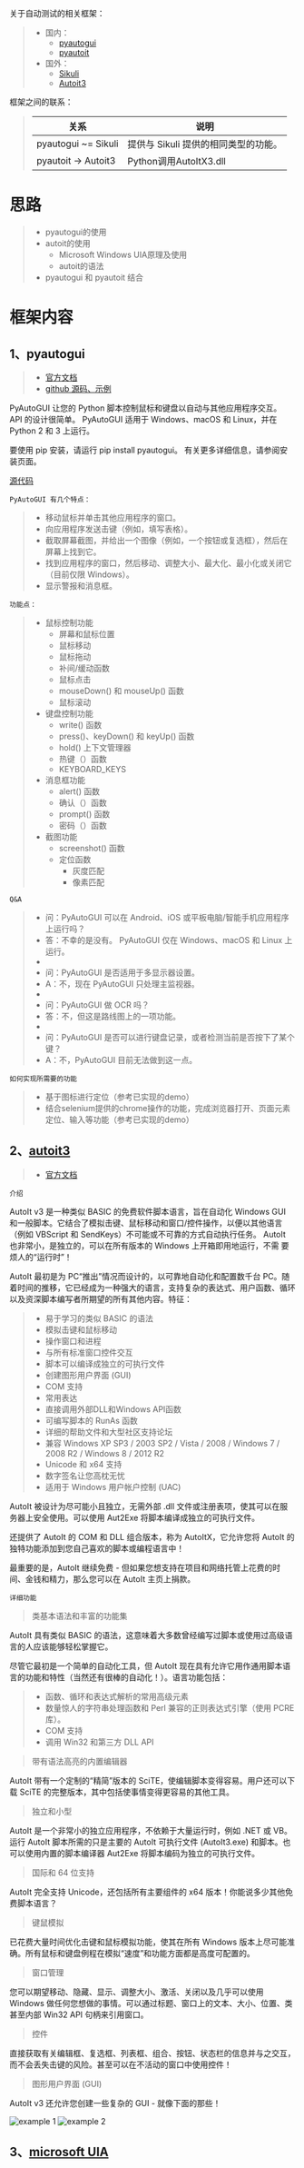 关于自动测试的相关框架：
> * 国内：
>   * [pyautogui](https://pyautogui.readthedocs.io/en/latest/index.html)
>   * [pyautoit](https://pypi.org/project/PyAutoIt/)
> * 国外：
>   * [Sikuli](http://www.sikuli.org/)
>   * [Autoit3](https://www.autoitscript.com/autoit3/docs/)
        
框架之间的联系：
>   关系 | 说明
>   --- | ---
>   pyautogui ~= Sikuli | 提供与 Sikuli 提供的相同类型的功能。
>   pyautoit  -> Autoit3 | Python调用AutoItX3.dll

# 思路
> * pyautogui的使用
> * autoit的使用
>   * Microsoft Windows UIA原理及使用
>   * autoit的语法
> * pyautogui 和 pyautoit 结合

# 框架内容

## 1、pyautogui
> * [官方文档](https://pyautogui.readthedocs.io/en/latest/)
> * [github 源码、示例](https://github.com/asweigart/pyautogui)

PyAutoGUI 让您的 Python 脚本控制鼠标和键盘以自动与其他应用程序交互。 API 的设计很简单。 PyAutoGUI 适用于 Windows、macOS 和 Linux，并在 
Python 2 和 3 上运行。

要使用 pip 安装，请运行 pip install pyautogui。 有关更多详细信息，请参阅安装页面。

[源代码](https://github.com/asweigart/pyautogui)

    PyAutoGUI 有几个特点：
> * 移动鼠标并单击其他应用程序的窗口。
> * 向应用程序发送击键（例如，填写表格）。
> * 截取屏幕截图，并给出一个图像（例如，一个按钮或复选框），然后在屏幕上找到它。
> * 找到应用程序的窗口，然后移动、调整大小、最大化、最小化或关闭它（目前仅限 Windows）。
> * 显示警报和消息框。

    功能点：
> * 鼠标控制功能
>   * 屏幕和鼠标位置
>   * 鼠标移动
>   * 鼠标拖动
>   * 补间/缓动函数
>   * 鼠标点击
>   * mouseDown() 和 mouseUp() 函数
>   * 鼠标滚动
> * 键盘控制功能
>   * write() 函数
>   * press()、keyDown() 和 keyUp() 函数
>   * hold() 上下文管理器
>   * 热键（）函数
>   * KEYBOARD_KEYS
> * 消息框功能
>   * alert() 函数
>   * 确认（）函数
>   * prompt() 函数
>   * 密码（）函数
> * 截图功能
>   * screenshot() 函数
>   * 定位函数
>       * 灰度匹配
>       * 像素匹配

    Q&A
> * 问：PyAutoGUI 可以在 Android、iOS 或平板电脑/智能手机应用程序上运行吗？
> * 答：不幸的是没有。 PyAutoGUI 仅在 Windows、macOS 和 Linux 上运行。
> * 
> * 问：PyAutoGUI 是否适用于多显示器设置。
> * A：不，现在 PyAutoGUI 只处理主监视器。
> * 
> * 问：PyAutoGUI 做 OCR 吗？
> * 答：不，但这是路线图上的一项功能。
> * 
> * 问：PyAutoGUI 是否可以进行键盘记录，或者检测当前是否按下了某个键？
> * A：不，PyAutoGUI 目前无法做到这一点。

    如何实现所需要的功能
> * 基于图标进行定位（参考已实现的demo）
> * 结合selenium提供的chrome操作的功能，完成浏览器打开、页面元素定位、输入等功能（参考已实现的demo）

## 2、[autoit3](./au3.md)
> * [官方文档](https://www.autoitscript.com/autoit3/docs/)

    介绍
AutoIt v3 是一种类似 BASIC 的免费软件脚本语言，旨在自动化 Windows GUI 和一般脚本。它结合了模拟击键、鼠标移动和窗口/控件操作，以便以其他语言
（例如 VBScript 和 SendKeys）不可能或不可靠的方式自动执行任务。 AutoIt 也非常小，是独立的，可以在所有版本的 Windows 上开箱即用地运行，不需
要烦人的“运行时”！

AutoIt 最初是为 PC“推出”情况而设计的，以可靠地自动化和配置数千台 PC。随着时间的推移，它已经成为一种强大的语言，支持复杂的表达式、用户函数、循环
以及资深脚本编写者所期望的所有其他内容。特征：

> * 易于学习的类似 BASIC 的语法
> * 模拟击键和鼠标移动
> * 操作窗口和进程
> * 与所有标准窗口控件交互
> * 脚本可以编译成独立的可执行文件
> * 创建图形用户界面 (GUI)
> * COM 支持
> * 常用表达
> * 直接调用外部DLL和Windows API函数
> * 可编写脚本的 RunAs 函数
> * 详细的帮助文件和大型社区支持论坛
> * 兼容 Windows XP SP3 / 2003 SP2 / Vista / 2008 / Windows 7 / 2008 R2 / Windows 8 / 2012 R2
> * Unicode 和 x64 支持
> * 数字签名让您高枕无忧
> * 适用于 Windows 用户帐户控制 (UAC)

AutoIt 被设计为尽可能小且独立，无需外部 .dll 文件或注册表项，使其可以在服务器上安全使用。可以使用 Aut2Exe 将脚本编译成独立的可执行文件。

还提供了 AutoIt 的 COM 和 DLL 组合版本，称为 AutoItX，它允许您将 AutoIt 的独特功能添加到您自己喜欢的脚本或编程语言中！

最重要的是，AutoIt 继续免费 - 但如果您想支持在项目和网络托管上花费的时间、金钱和精力，那么您可以在 AutoIt 主页上捐款。

    详细功能

> 类基本语法和丰富的功能集

AutoIt 具有类似 BASIC 的语法，这意味着大多数曾经编写过脚本或使用过高级语言的人应该能够轻松掌握它。

尽管它最初是一个简单的自动化工具，但 AutoIt 现在具有允许它用作通用脚本语言的功能和特性（当然还有很棒的自动化！）。语言功能包括：

> * 函数、循环和表达式解析的常用高级元素
> * 数量惊人的字符串处理函数和 Perl 兼容的正则表达式引擎（使用 PCRE 库）。
> * COM 支持
> * 调用 Win32 和第三方 DLL API


> 带有语法高亮的内置编辑器

AutoIt 带有一个定制的“精简”版本的 SciTE，使编辑脚本变得容易。用户还可以下载 SciTE 的完整版本，其中包括使事情变得更容易的其他工具。


> 独立和小型

AutoIt 是一个非常小的独立应用程序，不依赖于大量运行时，例如 .NET 或 VB。运行 AutoIt 脚本所需的只是主要的 AutoIt 可执行文件 (AutoIt3.exe) 和脚本。也可以使用内置的脚本编译器 Aut2Exe 将脚本编码为独立的可执行文件。


> 国际和 64 位支持

AutoIt 完全支持 Unicode，还包括所有主要组件的 x64 版本！你能说多少其他免费脚本语言？

> 键鼠模拟

已花费大量时间优化击键和鼠标模拟功能，使其在所有 Windows 版本上尽可能准确。所有鼠标和键盘例程在模拟“速度”和功能方面都是高度可配置的。

> 窗口管理

您可以期望移动、隐藏、显示、调整大小、激活、关闭以及几乎可以使用 Windows 做任何您想做的事情。可以通过标题、窗口上的文本、大小、位置、类甚至内部 Win32 API 句柄来引用窗口。

> 控件

直接获取有关编辑框、复选框、列表框、组合、按钮、状态栏的信息并与之交互，而不会丢失击键的风险。甚至可以在不活动的窗口中使用控件！

> 图形用户界面 (GUI)

AutoIt v3 还允许您创建一些复杂的 GUI - 就像下面的那些！

![example 1](./images/gui_eg1.png) ![example 2](./images/gui_eg2.png)

## 3、[microsoft UIA](./Windows_accessible_API_reference.md)

